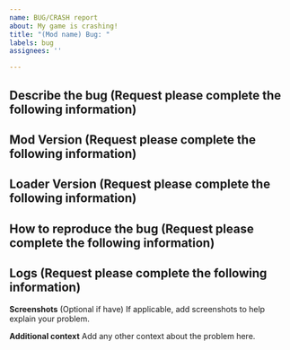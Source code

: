 ```yaml
---
name: BUG/CRASH report
about: My game is crashing!
title: "(Mod name) Bug: "
labels: bug
assignees: ''

---
```


**Describe the bug** (Request please complete the following information)
- 
**Mod Version** (Request please complete the following information)
-  
**Loader Version** (Request please complete the following information)
- 
**How to reproduce the bug** (Request please complete the following information)
- 

**Logs** (Request  please complete the following information)
-
**Screenshots** (Optional if have)
If applicable, add screenshots to help explain your problem.

**Additional context**
Add any other context about the problem here.
